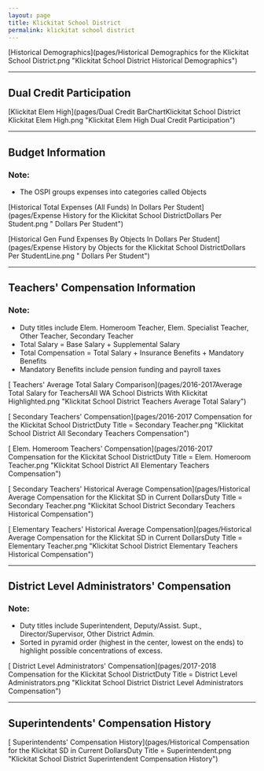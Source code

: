 ```yaml
---
layout: page
title: Klickitat School District
permalink: klickitat school district
---
```



[Historical Demographics](pages/Historical Demographics for the Klickitat School District.png "Klickitat School District Historical Demographics")

___

## Dual Credit Participation

[Klickitat Elem   High](pages/Dual Credit BarChartKlickitat School District Klickitat Elem   High.png "Klickitat Elem   High Dual Credit Participation")


___

## Budget Information
### Note:
- The OSPI groups expenses into categories called Objects

[Historical Total Expenses (All Funds) In Dollars Per Student](pages/Expense History for the Klickitat School DistrictDollars Per Student.png " Dollars Per Student")

[Historical Gen Fund Expenses By Objects In Dollars Per Student](pages/Expense History by Objects for the Klickitat School DistrictDollars Per StudentLine.png " Dollars Per Student")


___

## Teachers' Compensation Information
### Note:
- Duty titles include Elem. Homeroom Teacher, Elem. Specialist Teacher, Other Teacher, Secondary Teacher
- Total Salary = Base Salary + Supplemental Salary
- Total Compensation = Total Salary + Insurance Benefits + Mandatory Benefits
- Mandatory Benefits include pension funding and payroll taxes

[ Teachers' Average Total Salary Comparison](pages/2016-2017Average Total Salary for TeachersAll WA School Districts With Klickitat Highlighted.png "Klickitat School District Teachers Average Total Salary")

[ Secondary Teachers' Compensation](pages/2016-2017 Compensation for the Klickitat School DistrictDuty Title = Secondary Teacher.png "Klickitat School District All Secondary Teachers Compensation")

[ Elem. Homeroom Teachers' Compensation](pages/2016-2017 Compensation for the Klickitat School DistrictDuty Title = Elem. Homeroom Teacher.png "Klickitat School District All Elementary Teachers Compensation")

[ Secondary Teachers' Historical Average Compensation](pages/Historical Average Compensation for the Klickitat SD in Current DollarsDuty Title = Secondary Teacher.png "Klickitat School District Secondary Teachers Historical Compensation")

[ Elementary Teachers' Historical Average Compensation](pages/Historical Average Compensation for the Klickitat SD in Current DollarsDuty Title = Elementary Teacher.png "Klickitat School District Elementary Teachers Historical Compensation")


___

## District Level Administrators' Compensation

### Note:
- Duty titles include Superintendent, Deputy/Assist. Supt., Director/Supervisor, Other District Admin.
- Sorted in pyramid order (highest in the center, lowest on the ends) to highlight possible concentrations of excess.

[ District Level Administrators' Compensation](pages/2017-2018 Compensation for the Klickitat School DistrictDuty Title = District Level Administrators.png "Klickitat School District District Level Administrators Compensation")


___

## Superintendents' Compensation History

[ Superintendents' Compensation History](pages/Historical Compensation for the Klickitat SD in Current DollarsDuty Title = Superintendent.png "Klickitat School District Superintendent Compensation History")

